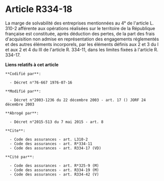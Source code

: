 # Article R334-18

La marge de solvabilité des entreprises mentionnées au 4° de l'article L. 310-2 afférente aux opérations réalisées sur le
territoire de la République française est constituée, après déduction des pertes, de la part des frais d'acquisition non
admise en représentation des engagements réglementés et des autres éléments incorporels, par les éléments définis aux 2 et 3
du I et aux 2 et 4 du III de l'article R. 334-11, dans les limites fixées à l'article R. 334-17.

**Liens relatifs à cet article**

	**Codifié par**:

	  - Décret n°76-667 1976-07-16

	**Modifié par**:

	  - Décret n°2003-1236 du 22 décembre 2003 - art. 17 () JORF 24 décembre 2003

	**Abrogé par**:

	  - Décret n°2015-513 du 7 mai 2015 - art. 8

	**Cite**:

	  - Code des assurances - art. L310-2
	  - Code des assurances - art. R*334-11
	  - Code des assurances - art. R334-17 (VD)

	**Cité par**:

	  - Code des assurances - art. R*325-9 (M)
	  - Code des assurances - art. R334-19 (M)
	  - Code des assurances - art. R334-42 (V)
